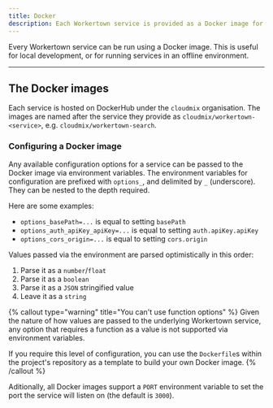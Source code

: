 ```yaml
---
title: Docker
description: Each Workertown service is provided as a Docker image for local/offline development
---
```


Every Workertown service can be run using a Docker image. This is useful for
local development, or for running services in an offline environment.

---

## The Docker images

Each service is hosted on DockerHub under the `cloudmix` organisation. The
images are named after the service they provide as
`cloudmix/workertown-<service>`, e.g. `cloudmix/workertown-search`.

### Configuring a Docker image

Any available configuration options for a service can be passed to the Docker
image via environment variables. The environment variables for configuration
are prefixed with `options_`, and delimited by `_` (underscore). They can be
nested to the depth required.

Here are some examples:

- `options_basePath=...` is equal to setting `basePath`
- `options_auth_apiKey_apiKey=...` is equal to setting `auth.apiKey.apiKey`
- `options_cors_origin=...` is equal to setting `cors.origin`

Values passed via the environment are parsed optimistically in this order:

1. Parse it as a `number`/`float`
2. Parse it as a `boolean`
3. Parse it as a `JSON` stringified value
4. Leave it as a `string`

{% callout type="warning" title="You can't use function options" %}
Given the nature of how values are passed to the underlying Workertown service,
any option that requires a function as a value is not supported via environment
variables.

If you require this level of configuration, you can use the `Dockerfile`s within
the project's repository as a template to build your own Docker image.
{% /callout %}


Aditionally, all Docker images support a `PORT` environment variable to set the
port the service will listen on (the default is `3000`).
